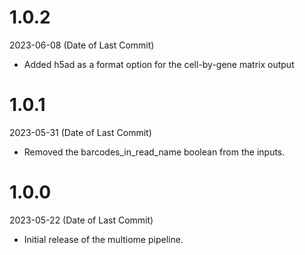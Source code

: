 # 1.0.2
2023-06-08 (Date of Last Commit)

* Added h5ad as a format option for the cell-by-gene matrix output

# 1.0.1

2023-05-31 (Date of Last Commit)

* Removed the barcodes_in_read_name boolean from the inputs.

# 1.0.0

2023-05-22 (Date of Last Commit)

* Initial release of the multiome pipeline. 